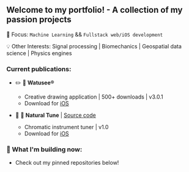 ## Welcome to my portfolio! - A collection of my passion projects

🎯 Focus: `Machine Learning` && `Fullstack web/iOS development`

💡 Other Interests: Signal processing | Biomechanics | Geospatial data science | Physics engines

### Current publications:
* :pencil2: :art: **Watusee®**
  * Creative drawing application | 500+ downloads | v3.0.1
  * Download for [iOS](https://apps.apple.com/us/app/watusee/id1633847831)
  
* :musical_note: :saxophone: **Natural Tune** | [Source code](https://github.com/EvanC8/Chromatic-Tuner)
  * Chromatic instrument tuner | v1.0
  * Download for [iOS](https://apps.apple.com/us/app/natural-tune/id6745803612)

### :rocket: What I'm building now:
  * Check out my pinned repositories below!
